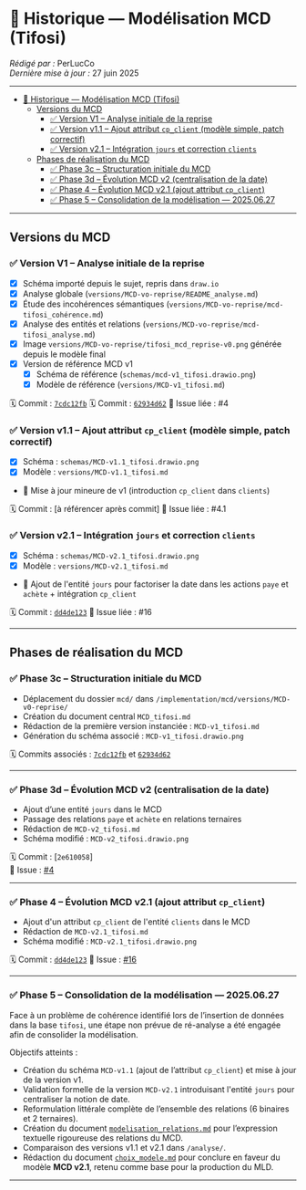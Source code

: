 # 🧾 Historique — Modélisation MCD (Tifosi)

_Rédigé par :_ PerLucCo  
_Dernière mise à jour :_ 27 juin 2025  

---

- [🧾 Historique — Modélisation MCD (Tifosi)](#-historique--modélisation-mcd-tifosi)
  - [Versions du MCD](#versions-du-mcd)
    - [✅ Version V1 – Analyse initiale de la reprise](#-version-v1--analyse-initiale-de-la-reprise)
    - [✅ Version v1.1 – Ajout attribut `cp_client` (modèle simple, patch correctif)](#-version-v11--ajout-attribut-cp_client-modèle-simple-patch-correctif)
    - [✅ Version v2.1 – Intégration `jours` et correction `clients`](#-version-v21--intégration-jours-et-correction-clients)
  - [Phases de réalisation du MCD](#phases-de-réalisation-du-mcd)
    - [✅ Phase 3c – Structuration initiale du MCD](#-phase-3c--structuration-initiale-du-mcd)
    - [✅ Phase 3d – Évolution MCD v2 (centralisation de la date)](#-phase-3d--évolution-mcd-v2-centralisation-de-la-date)
    - [✅ Phase 4 – Évolution MCD v2.1 (ajout attribut `cp_client`)](#-phase-4--évolution-mcd-v21-ajout-attribut-cp_client)
    - [✅ Phase 5 – Consolidation de la modélisation — 2025.06.27](#-phase-5--consolidation-de-la-modélisation--20250627)

---

## Versions du MCD

### ✅ Version V1 – Analyse initiale de la reprise

- [x] Schéma importé depuis le sujet, repris dans `draw.io`
- [x] Analyse globale (`versions/MCD-vo-reprise/README_analyse.md`)
- [x] Étude des incohérences sémantiques (`versions/MCD-vo-reprise/mcd-tifosi_cohérence.md`)
- [x] Analyse des entités et relations (`versions/MCD-vo-reprise/mcd-tifosi_analyse.md`)
- [x] Image `versions/MCD-vo-reprise/tifosi_mcd_reprise-v0.png` générée depuis le modèle final
- [X] Version de référence MCD v1
  - [X] Schéma de référence (`schemas/mcd-v1_tifosi.drawio.png`)
  - [X] Modèle de référence (`versions/MCD-v1_tifosi.md`)

🗓️ Commit : [`7cdc12fb`](https://github.com/MonLucCo/CEF_MySQL-BDD_Tifosi_Test-version/commit/7cdc12fb)
🗓️ Commit : [`62934d62`](https://github.com/MonLucCo/CEF_MySQL-BDD_Tifosi_Test-version/commit/62934d62)
📎 Issue liée : #4

### ✅ Version v1.1 – Ajout attribut `cp_client` (modèle simple, patch correctif)

- [x] Schéma : `schemas/MCD-v1.1_tifosi.drawio.png`  
- [x] Modèle : `versions/MCD-v1.1_tifosi.md`  
- 🔁 Mise à jour mineure de v1 (introduction `cp_client` dans `clients`)

🗓️ Commit : [à référencer après commit]
📎 Issue liée : #4.1

### ✅ Version v2.1 – Intégration `jours` et correction `clients`

- [x] Schéma : `schemas/MCD-v2.1_tifosi.drawio.png`  
- [x] Modèle : `versions/MCD-v2.1_tifosi.md`  
- 🔁 Ajout de l'entité `jours` pour factoriser la date dans les actions `paye` et `achète` + intégration `cp_client`

🗓️ Commit : [`dd4de123`]((https://github.com/MonLucCo/CEF_MySQL-BDD_Tifosi_Test-version/commit/dd4de123))
📎 Issue liée : #16

---

## Phases de réalisation du MCD

### ✅ Phase 3c – Structuration initiale du MCD

- Déplacement du dossier `mcd/` dans `/implementation/mcd/versions/MCD-v0-reprise/`
- Création du document central `MCD_tifosi.md`
- Rédaction de la première version instanciée : `MCD-v1_tifosi.md`
- Génération du schéma associé : `MCD-v1_tifosi.drawio.png`

🗓️ Commits associés : [`7cdc12fb`](https://github.com/MonLucCo/CEF_MySQL-BDD_Tifosi_Test-version/commit/7cdc12fb) et [`62934d62`](https://github.com/MonLucCo/CEF_MySQL-BDD_Tifosi_Test-version/commit/62934d62)

---

### ✅ Phase 3d – Évolution MCD v2 (centralisation de la date)

- Ajout d’une entité `jours` dans le MCD
- Passage des relations `paye` et `achète` en relations ternaires
- Rédaction de `MCD-v2_tifosi.md`
- Schéma modifié : `MCD-v2_tifosi.drawio.png`

🗓️ Commit : [`2e610058`]  
📎 Issue : [#4](https://github.com/MonLucCo/CEF_MySQL-BDD_Tifosi_Test-version/issues/4)

---

### ✅ Phase 4 – Évolution MCD v2.1 (ajout attribut `cp_client`)

- Ajout d'un attribut `cp_client` de l'entité `clients` dans le MCD
- Rédaction de `MCD-v2.1_tifosi.md`
- Schéma modifié : `MCD-v2.1_tifosi.drawio.png`

🗓️ Commit : [`dd4de123`]((https://github.com/MonLucCo/CEF_MySQL-BDD_Tifosi_Test-version/commit/dd4de123))
📎 Issue : [#16](https://github.com/MonLucCo/CEF_MySQL-BDD_Tifosi_Test-version/issues/16)

---

### ✅ Phase 5 – Consolidation de la modélisation — 2025.06.27

Face à un problème de cohérence identifié lors de l’insertion de données dans la base `tifosi`, une étape non prévue de ré-analyse a été engagée afin de consolider la modélisation.

Objectifs atteints :

- Création du schéma `MCD-v1.1` (ajout de l’attribut `cp_client`) et mise à jour de la version v1.
- Validation formelle de la version `MCD-v2.1` introduisant l'entité `jours` pour centraliser la notion de date.
- Reformulation littérale complète de l’ensemble des relations (6 binaires et 2 ternaires).
- Création du document [`modelisation_relations.md`](./analyse/modelisation_relations.md) pour l’expression textuelle rigoureuse des relations du MCD.
- Comparaison des versions v1.1 et v2.1 dans `/analyse/`.
- Rédaction du document [`choix_modele.md`](./analyse/choix_modele.md) pour conclure en faveur du modèle **MCD v2.1**, retenu comme base pour la production du MLD.

---
